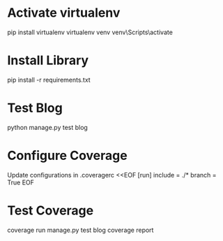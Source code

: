 # Activate virtualenv
pip install virtualenv
virtualenv venv
venv\Scripts\activate

# Install Library
pip install -r requirements.txt

# Test Blog
python manage.py test blog

# Configure Coverage
Update configurations in .coveragerc <<EOF
[run]
include = ./*
branch = True
EOF

# Test Coverage
coverage run manage.py test blog
coverage report

